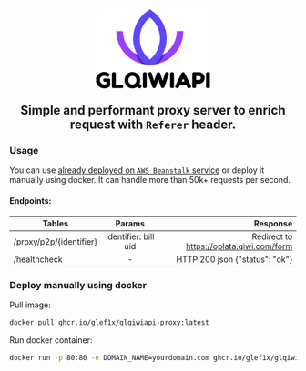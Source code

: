 <h2 align="center">
<img src="https://github.com/GLEF1X/glQiwiApi/blob/dev-2.x/docs/_static/logo.png?raw=true" width="200"/>

Simple and performant proxy server to enrich request with `Referer` header.
</h2>

### Usage

You can
use [already deployed on `AWS Beanstalk` service](http://referrerproxy-env.eba-cxcmwwm7.us-east-1.elasticbeanstalk.com/proxy/p2p/)
or deploy it manually using docker. It can handle more than 50k+ requests per second.

#### Endpoints:

| Tables                  |        Params        |                                  Response |
|-------------------------|:--------------------:|------------------------------------------:|
| /proxy/p2p/{identifier} | identifier: bill uid | Redirect to  https://oplata.qiwi.com/form |
| /healthcheck            |          -           |            HTTP 200 json {"status": "ok"} |



### Deploy manually using docker

Pull image:

```bash
docker pull ghcr.io/glef1x/glqiwiapi-proxy:latest
```

Run docker container:

```bash
docker run -p 80:80 -e DOMAIN_NAME=yourdomain.com ghcr.io/glef1x/glqiwiapi-proxy:latest
```